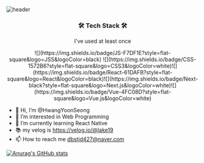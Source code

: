 ![header](https://capsule-render.vercel.app/api?type=waving&color=gradient&customColorList=30&height=300&section=header&text=Hello%20World!&fontSize=80&desc=Welcom%20to%20my%20github&descAlignY=90)


<h3 align="center">🛠 Tech Stack 🛠 </h3>
<p align="center"> I've used at least once </p>
<p align="center">
![](https://img.shields.io/badge/JS-F7DF1E?style=flat-square&logo=JSS&logoColor=black)
![](https://img.shields.io/badge/CSS-1572B6?style=flat-square&logo=CSS3&logoColor=white)![](https://img.shields.io/badge/React-61DAFB?style=flat-square&logo=React&logoColor=black)![](https://img.shields.io/badge/Next-black?style=flat-square&logo=Next.js&logoColor=white)![](https://img.shields.io/badge/Vue-4FC08D?style=flat-square&logo=Vue.js&logoColor=white)
</p>


- 👋 Hi, I’m @HwangYoonSeong
- 👀 I’m interested in Web Programming
- 🌱 I’m currently learning React Native
- 📚 my velog is https://velog.io/@lake19
- 📫 How to reach me dbstjd427@naver.com


[![Anurag's GitHub stats](https://github-readme-stats.vercel.app/api?username=HwangYoonSeong&theme=algolia&show_icons=true)](https://github.com/HwangYoonSeong/github-readme-stats)


<!---
HwangYoonSeong/HwangYoonSeong is a ✨ special ✨ repository because its `README.md` (this file) appears on your GitHub profile.
You can click the Preview link to take a look at your changes.
--->

